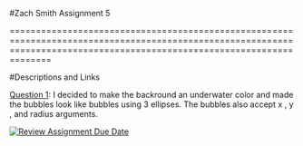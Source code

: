 #Zach Smith Assignment 5 

==========================================================================================================================================================================

#Descriptions and Links 

[Question 1](https://editor.p5js.org/zachary.w.smith/sketches/r8deFCKOh): I decided to make the backround an underwater color and made the bubbles look like bubbles using 3 ellipses. The bubbles also accept x , y , and radius arguments.  







[![Review Assignment Due Date](https://classroom.github.com/assets/deadline-readme-button-24ddc0f5d75046c5622901739e7c5dd533143b0c8e959d652212380cedb1ea36.svg)](https://classroom.github.com/a/pJv4oXRo)
